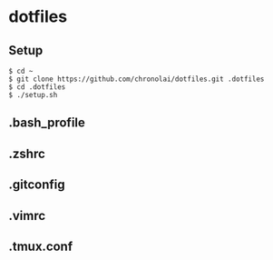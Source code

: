 # dotfiles

## Setup
``` shell
$ cd ~
$ git clone https://github.com/chronolai/dotfiles.git .dotfiles
$ cd .dotfiles
$ ./setup.sh
```

## .bash_profile

## .zshrc

## .gitconfig

## .vimrc

## .tmux.conf

